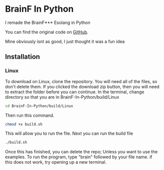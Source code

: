 # BrainF In Python
I remade the BrainF*** Esolang in Python

You can find the original code on [GitHub](https://github.com/fabianishere/brainfuck).

Mine obviously isnt as good, I just thought it was a fun idea

## Installation
### Linux

To download on Linux, clone the repository. You will need all of the files, so don't delete them.
If you clicked the download zip button, then you will need to extract the folder before you can continue.
In the terminal, change directory so that you are in BrainF-In-Python/build/Linux
```bash
cd BrainF-In-Python/build/Linux
```

Then run this command.
```bash
chmod +x build.sh
```

This will allow you to run the file.
Next you can run the build file
```bash
./build.sh
```

Once this has finished, you can delete the repo; Unless you want to use the examples.
To run the program, type "brain" followed by your file name.
if this does not work, try opening up a new terminal.
